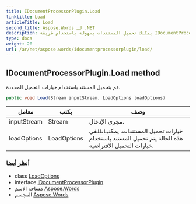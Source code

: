 ```yaml
---
title: IDocumentProcessorPlugin.Load
linktitle: Load
articleTitle: Load
second_title: Aspose.Words لـ .NET
description: يمكنك تحميل المستندات بسهولة باستخدام طريقة IDocumentProcessorPlugin Load، والاستفادة من الخيارات القابلة للتخصيص لإدارة المستندات ومعالجتها بكفاءة.
type: docs
weight: 20
url: /ar/net/aspose.words/idocumentprocessorplugin/load/
---
```

## IDocumentProcessorPlugin.Load method

قم بتحميل المستند باستخدام خيارات التحميل المحددة.

```csharp
public void Load(Stream inputStream, LoadOptions loadOptions)
```

| معامل | يكتب | وصف |
| --- | --- | --- |
| inputStream | Stream | مجرى الإدخال. |
| loadOptions | LoadOptions | خيارات تحميل المستندات. يمكن`باطل`في هذه الحالة يتم تحميل المستند باستخدام خيارات التحميل الافتراضية. |

### أنظر أيضا

* class [LoadOptions](../../../aspose.words.loading/loadoptions/)
* interface [IDocumentProcessorPlugin](../)
* مساحة الاسم [Aspose.Words](../../../aspose.words/)
* المجسم [Aspose.Words](../../../)
